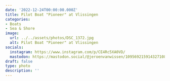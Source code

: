 ```yaml
---
date: '2022-12-24T00:00:00.000Z'
title: Pilot Boat "Pioneer" at Vlissingen
categories:
- Boats
- Sea & Shore
image:
  url: ../../assets/photos/DSC_1372.jpg
  alt: Pilot Boat "Pioneer" at Vlissingen
socials:
  instagram: https://www.instagram.com/p/CE4Rc5XA0VD/
  mastodon: https://mastodon.social/@jeroenvanwissen/109569215914327108
draft: false
type: photo
description: ''
---
```

